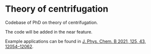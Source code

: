 # Theory of centrifugation
Codebase of PhD on theory of centrifugation.

The code will be added in the near feature. 

Example applications can be found in [J. Phys. Chem. B 2021, 125, 43, 12054–12062](https://doi.org/10.1021/acs.jpcb.1c05875).
